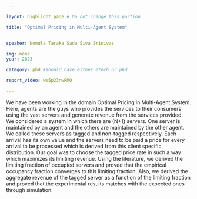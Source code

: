 ```yaml
---

layout: highlight_page # Do not change this portion

title: "Optimal Pricing in Multi-Agent System"


speaker: Nomula Taraka Sada Siva Srinivas

img: none
year: 2023

category: phd #should have either mtech or phd

report_video: ws5p23nwRMQ

---
```


We have been working in the domain Optimal Pricing in Multi-Agent System. Here, agents are the guys who provides the services to their consumers using the vast servers and generate revenue from the services provided. We considered a system in which there are (N+1) servers. One server is maintained by an agent and the others are maintained by the other agent. We called these servers as tagged and non-tagged respectively. Each arrival has its own value and the servers need to be paid a price for every arrival to be processed which is derived from this client specific distribution. Our goal was to choose the tagged price rate in such a way which maximizes its limiting revenue. Using the literature,
we derived the limiting fraction of occupied servers and proved that the empirical occupancy fraction converges to this limiting fraction. Also, we derived the aggregate revenue of the tagged server as a function of the limiting fraction and proved that the experimental results matches with the expected ones through simulation.
